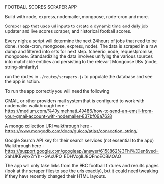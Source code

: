 FOOTBALL SCORES SCRAPER APP

Build with node, express, nodemailer, mongoose, node-cron and more. 

Scraper app that uses url inputs to create a dynamic time and daily job updater and live scores scraper, and historical football scores. 

Every night a script will determine the next 24hours of jobs that need to be done. (node-cron, mongoose, express, node).
The data is scraped in a raw dump and filtered into sets for next step. (cheerio, node, requestpromise, mongoose).
Standardizing the data involves unifying the various sources into matchable entities and persisting to the relevant Mongoose DBs (node, string-similarity)

run the routes in `./routes/scrapers.js` to populate the database and see the app in action. 

To run the app correctly you will need the following

GMAIL or other providers mail system that is configured to work with nodemailer 
walkthrough here - https://medium.com/%40y.mehnati_49486/how-to-send-an-email-from-your-gmail-account-with-nodemailer-837bf09a7628

A mongo collection URI 
walkthrough here - https://www.mongodb.com/docs/guides/atlas/connection-string/

Google Search API key for their search services (not essential to the app)
Walkthrough here - https://support.google.com/googleapi/answer/6158862%3Fhl%3Den&ved=2ahUKEwiyxZrYh--GAxUPQ_EDHVcgBJ8QFnoECBMQAQ

The app will only take links from the BBC football fixtures and results pages (look at the scraper files to see the urls exactly), but it could need tweaking if they have recently changed their HTML layouts. 
